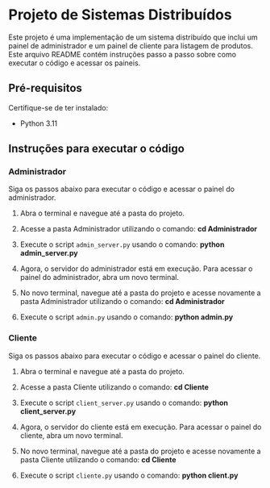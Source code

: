 # Projeto de Sistemas Distribuídos

Este projeto é uma implementação de um sistema distribuído que inclui um painel de administrador e um painel de cliente para listagem de produtos. Este arquivo README contém instruções passo a passo sobre como executar o código e acessar os paineis.

## Pré-requisitos

Certifique-se de ter instalado:

- Python 3.11

## Instruções para executar o código
### Administrador
Siga os passos abaixo para executar o código e acessar o painel do administrador.

1. Abra o terminal e navegue até a pasta do projeto.

2. Acesse a pasta Administrador utilizando o comando:
**cd Administrador**

3. Execute o script `admin_server.py` usando o comando:
**python admin_server.py**

4. Agora, o servidor do administrador está em execução. Para acessar o painel do administrador, abra um novo terminal.

5. No novo terminal, navegue até a pasta do projeto e acesse novamente a pasta Administrador utilizando o comando:
**cd Administrador**

6. Execute o script `admin.py` usando o comando:
**python admin.py**
### Cliente
Siga os passos abaixo para executar o código e acessar o painel do cliente.

1. Abra o terminal e navegue até a pasta do projeto.

2. Acesse a pasta Cliente utilizando o comando:
**cd Cliente**

3. Execute o script `client_server.py` usando o comando:
**python client_server.py**

4. Agora, o servidor do cliente está em execução. Para acessar o painel do cliente, abra um novo terminal.

5. No novo terminal, navegue até a pasta do projeto e acesse novamente a pasta Cliente utilizando o comando:
**cd Cliente**

6. Execute o script `cliente.py` usando o comando:
**python client.py**
